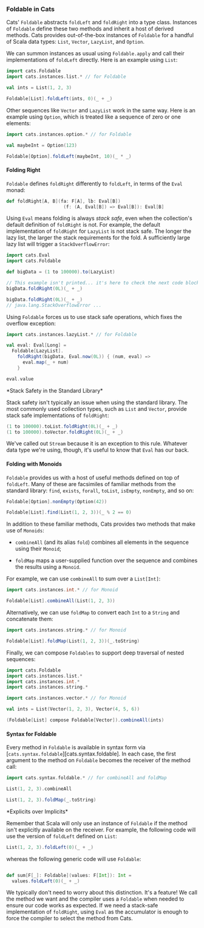 ### Foldable in Cats

Cats' `Foldable` abstracts `foldLeft` and `foldRight` into a type class.
Instances of `Foldable` define these two methods
and inherit a host of derived methods.
Cats provides out-of-the-box instances of `Foldable`
for a handful of Scala data types:
`List`, `Vector`, `LazyList`, and `Option`.

We can summon instances as usual using `Foldable.apply`
and call their implementations of `foldLeft` directly.
Here is an example using `List`:

```scala mdoc:silent
import cats.Foldable
import cats.instances.list.* // for Foldable

val ints = List(1, 2, 3)
```

```scala mdoc
Foldable[List].foldLeft(ints, 0)(_ + _)
```

Other sequences like `Vector` and `LazyList` work in the same way.
Here is an example using `Option`,
which is treated like a sequence of zero or one elements:

```scala mdoc:silent
import cats.instances.option.* // for Foldable

val maybeInt = Option(123)
```

```scala mdoc
Foldable[Option].foldLeft(maybeInt, 10)(_ * _)
```

#### Folding Right

`Foldable` defines `foldRight` differently to `foldLeft`,
in terms of the `Eval` monad:

```scala
def foldRight[A, B](fa: F[A], lb: Eval[B])
                     (f: (A, Eval[B]) => Eval[B]): Eval[B]
```

Using `Eval` means folding is always *stack safe*,
even when the collection's default definition of `foldRight` is not.
For example, the default implementation of `foldRight` for `LazyList` is not stack safe.
The longer the lazy list, the larger the stack requirements for the fold.
A sufficiently large lazy list will trigger a `StackOverflowError`:

```scala mdoc:silent
import cats.Eval
import cats.Foldable

def bigData = (1 to 100000).to(LazyList)
```

```scala mdoc:fail:invisible
// This example isn't printed... it's here to check the next code block is ok:
bigData.foldRight(0L)(_ + _)
```

```scala
bigData.foldRight(0L)(_ + _)
// java.lang.StackOverflowError ...
```

Using `Foldable` forces us to use stack safe operations,
which fixes the overflow exception:

```scala mdoc:silent
import cats.instances.lazyList.* // for Foldable
```

```scala mdoc:silent
val eval: Eval[Long] =
  Foldable[LazyList].
    foldRight(bigData, Eval.now(0L)) { (num, eval) =>
      eval.map(_ + num)
    }
```

```scala mdoc
eval.value
```

<div class="callout callout-info">
*Stack Safety in the Standard Library*

Stack safety isn't typically an issue when using the standard library.
The most commonly used collection types, such as `List` and `Vector`,
provide stack safe implementations of `foldRight`:

```scala mdoc
(1 to 100000).toList.foldRight(0L)(_ + _)
(1 to 100000).toVector.foldRight(0L)(_ + _)
```

We've called out `Stream` because it is an exception to this rule.
Whatever data type we're using, though,
it's useful to know that `Eval` has our back.
</div>

#### Folding with Monoids

`Foldable` provides us with
a host of useful methods defined on top of `foldLeft`.
Many of these are facsimiles of familiar methods from the standard library:
`find`, `exists`, `forall`, `toList`, `isEmpty`, `nonEmpty`, and so on:

```scala mdoc
Foldable[Option].nonEmpty(Option(42))

Foldable[List].find(List(1, 2, 3))(_ % 2 == 0)
```

In addition to these familiar methods,
Cats provides two methods that make use of `Monoids`:

- `combineAll` (and its alias `fold`) combines
  all elements in the sequence using their `Monoid`;

- `foldMap` maps a user-supplied function over the sequence
  and combines the results using a `Monoid`.

For example, we can use `combineAll` to sum over a `List[Int]`:

```scala mdoc:silent
import cats.instances.int.* // for Monoid
```

```scala mdoc
Foldable[List].combineAll(List(1, 2, 3))
```

Alternatively, we can use `foldMap`
to convert each `Int` to a `String` and concatenate them:

```scala mdoc:silent
import cats.instances.string.* // for Monoid
```

```scala mdoc
Foldable[List].foldMap(List(1, 2, 3))(_.toString)
```

Finally, we can compose `Foldables`
to support deep traversal of nested sequences:

```scala mdoc:invisible:reset-object
import cats.Foldable
import cats.instances.list.*
import cats.instances.int.*
import cats.instances.string.*
```
```scala mdoc:silent
import cats.instances.vector.* // for Monoid

val ints = List(Vector(1, 2, 3), Vector(4, 5, 6))
```

```scala mdoc
(Foldable[List] compose Foldable[Vector]).combineAll(ints)
```

#### Syntax for Foldable

Every method in `Foldable` is available in syntax form
via [`cats.syntax.foldable`][cats.syntax.foldable].
In each case, the first argument to the method on `Foldable`
becomes the receiver of the method call:

```scala mdoc:silent
import cats.syntax.foldable.* // for combineAll and foldMap
```

```scala mdoc
List(1, 2, 3).combineAll

List(1, 2, 3).foldMap(_.toString)
```

<div class="callout callout-info">
*Explicits over Implicits*

Remember that Scala will only use an instance of `Foldable`
if the method isn't explicitly available on the receiver.
For example, the following code will
use the version of `foldLeft` defined on `List`:

```scala mdoc
List(1, 2, 3).foldLeft(0)(_ + _)
```

whereas the following generic code will use `Foldable`:

```scala mdoc:silent
```

```scala mdoc
def sum[F[_]: Foldable](values: F[Int]): Int =
  values.foldLeft(0)(_ + _)
```

We typically don't need to worry about this distinction. It's a feature!
We call the method we want and the compiler uses a `Foldable` when needed
to ensure our code works as expected.
If we need a stack-safe implementation of `foldRight`,
using `Eval` as the accumulator is enough to
force the compiler to select the method from Cats.
</div>
